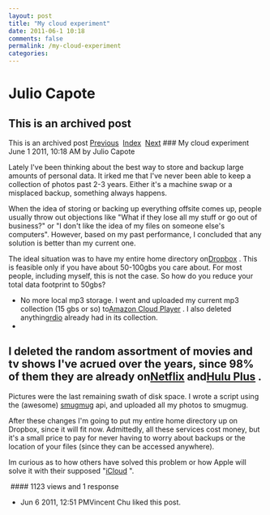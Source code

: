 ```yaml
---
layout: post
title: "My cloud experiment"
date: 2011-06-1 10:18
comments: false
permalink: /my-cloud-experiment
categories:
---
```


 # Julio Capote
## This is an archived post
This is an archived post
[Previous](../../../posts/2011/07/sane-lion-gestures.html)  [Index](../../../index.html)  [Next](../../../posts/2008/08/post/45788533/i-need-to-look-at-sinatra.html) ### My cloud experiment
June  1 2011, 10:18 AM by Julio Capote

Lately I've been thinking about the best way to store and backup large amounts of personal data. It irked me that I've never been able to keep a collection of photos past 2-3 years. Either it's a machine swap or a misplaced backup, something always happens. 

When the idea of storing or backing up everything offsite comes up, people usually throw out objections like "What if they lose all my stuff or go out of business?" or "I don't like the idea of my files on someone else's computers". However, based on my past performance, I concluded that any solution is better than my current one.

The ideal situation was to have my entire home directory on[Dropbox](http://www.dropbox.com) . This is feasible only if you have about 50-100gbs you care about. For most people, including myself, this is not the case. So how do you reduce your total data footprint to 50gbs?
- No more local mp3 storage. I went and uploaded my current mp3 collection (15 gbs or so) to[Amazon Cloud Player](http://www.amazon.com/b/?ie=UTF8&node=2658409011&tag=googhydr-20&hvadid=10051401225&ref=pd_sl_6fao23lz18_e) . I also deleted anything[rdio](http://www.rdio.com) already had in its collection. 
- 

I deleted the random assortment of movies and tv shows I've acrued over the years, since 98% of them they are already on[Netflix](http://www.netflix.com) and[Hulu Plus](http://www.hulu.com/plus) .
- 

Pictures were the last remaining swath of disk space. I wrote a script using the (awesome) [smugmug](http://www.smugmug.com) api, and uploaded all my photos to smugmug.



After these changes I'm going to put my entire home directory up on Dropbox, since it will fit now. Admittedly, all these services cost money, but it's a small price to pay for never having to worry about backups or the location of your files (since they can be accessed anywhere).

Im curious as to how others have solved this problem or how Apple will solve it with their supposed "[iCloud](http://www.cbsnews.com/8301-501465_162-20067567-501465.html) ".



 #### 1123 views and 1 response

- Jun  6 2011, 12:51 PMVincent Chu liked this post.

